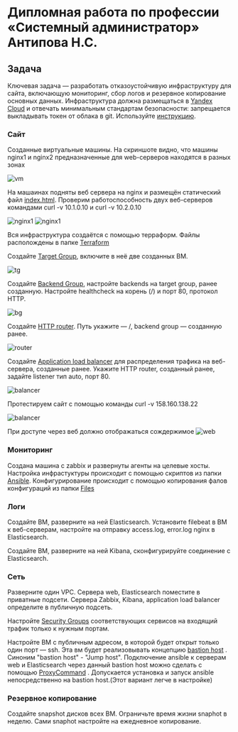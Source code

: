 
#  Дипломная работа по профессии «Системный администратор» Антипова Н.С.

## Задача
Ключевая задача — разработать отказоустойчивую инфраструктуру для сайта, включающую мониторинг, сбор логов и резервное копирование основных данных. Инфраструктура должна размещаться в [Yandex Cloud](https://cloud.yandex.com/) и отвечать минимальным стандартам безопасности: запрещается выкладывать токен от облака в git. Используйте [инструкцию](https://cloud.yandex.ru/docs/tutorials/infrastructure-management/terraform-quickstart#get-credentials).


### Сайт
Созданные виртуальные машины. На скриншоте видно, что машины nginx1 и nginx2 предназначенные для web-серверов находятся в разных зонах

![vm](https://github.com/NikolayAntipov/Diplom-ans/blob/diplom-zabbix/IMG/vm.jpg)

На машаинах подняты веб сервера на nginx и размещён статический файл [index.html](https://github.com/NikolayAntipov/Diplom-ans/blob/diplom-zabbix/Ansible/index.html). Проверим работоспособность двух веб-серверов командами curl -v  10.1.0.10 и curl -v  10.2.0.10

![nginx1](https://github.com/NikolayAntipov/Diplom-ans/blob/diplom-zabbix/IMG/nginx1.jpg)
![nginx1](https://github.com/NikolayAntipov/Diplom-ans/blob/diplom-zabbix/IMG/nginx2.jpg)

Вся инфраструктура создаётся с помощью терраформ. Файлы располождены в папке [Terraform](https://github.com/NikolayAntipov/Diplom-ans/tree/diplom-zabbix/Terraform)

Создайте [Target Group](https://cloud.yandex.com/docs/application-load-balancer/concepts/target-group), включите в неё две созданных ВМ.

![tg](https://github.com/NikolayAntipov/Diplom-ans/blob/diplom-zabbix/IMG/target_group.jpg)

Создайте [Backend Group](https://cloud.yandex.com/docs/application-load-balancer/concepts/backend-group), настройте backends на target group, ранее созданную. Настройте healthcheck на корень (/) и порт 80, протокол HTTP.

![bg](https://github.com/NikolayAntipov/Diplom-ans/blob/diplom-zabbix/IMG/backand_group.jpg)

Создайте [HTTP router](https://cloud.yandex.com/docs/application-load-balancer/concepts/http-router). Путь укажите — /, backend group — созданную ранее.

![router](https://github.com/NikolayAntipov/Diplom-ans/blob/diplom-zabbix/IMG/http_router.jpg)

Создайте [Application load balancer](https://cloud.yandex.com/en/docs/application-load-balancer/) для распределения трафика на веб-сервера, созданные ранее. Укажите HTTP router, созданный ранее, задайте listener тип auto, порт 80.

![balancer](https://github.com/NikolayAntipov/Diplom-ans/blob/diplom-zabbix/IMG/balancer.jpg)

Протестируем сайт с помощью команды  curl -v 158.160.138.22

![balancer](https://github.com/NikolayAntipov/Diplom-ans/blob/diplom-zabbix/IMG/test_load_balancer.jpg)

При доступе через веб должно отображаться сождержимое
![web](https://github.com/NikolayAntipov/Diplom-ans/blob/diplom-zabbix/IMG/web.jpg)

### Мониторинг
Создана машина с zabbix и развернуты агенты на целевые хосты. Настройка инфрастуктуры происходит с помощью скриптов из папки [Ansible](https://github.com/NikolayAntipov/Diplom-ans/tree/diplom-zabbix/Ansible).
Конфигурирование происходит с помощью копирования фалов конфигураций из папки [Files](https://github.com/NikolayAntipov/Diplom-ans/tree/diplom-zabbix/Ansible/files)
### Логи
Cоздайте ВМ, разверните на ней Elasticsearch. Установите filebeat в ВМ к веб-серверам, настройте на отправку access.log, error.log nginx в Elasticsearch.

Создайте ВМ, разверните на ней Kibana, сконфигурируйте соединение с Elasticsearch.

### Сеть
Разверните один VPC. Сервера web, Elasticsearch поместите в приватные подсети. Сервера Zabbix, Kibana, application load balancer определите в публичную подсеть.

Настройте [Security Groups](https://cloud.yandex.com/docs/vpc/concepts/security-groups) соответствующих сервисов на входящий трафик только к нужным портам.

Настройте ВМ с публичным адресом, в которой будет открыт только один порт — ssh.  Эта вм будет реализовывать концепцию  [bastion host]( https://cloud.yandex.ru/docs/tutorials/routing/bastion) . Синоним "bastion host" - "Jump host". Подключение  ansible к серверам web и Elasticsearch через данный bastion host можно сделать с помощью  [ProxyCommand](https://docs.ansible.com/ansible/latest/network/user_guide/network_debug_troubleshooting.html#network-delegate-to-vs-proxycommand) . Допускается установка и запуск ansible непосредственно на bastion host.(Этот вариант легче в настройке)

### Резервное копирование
Создайте snapshot дисков всех ВМ. Ограничьте время жизни snaphot в неделю. Сами snaphot настройте на ежедневное копирование.

